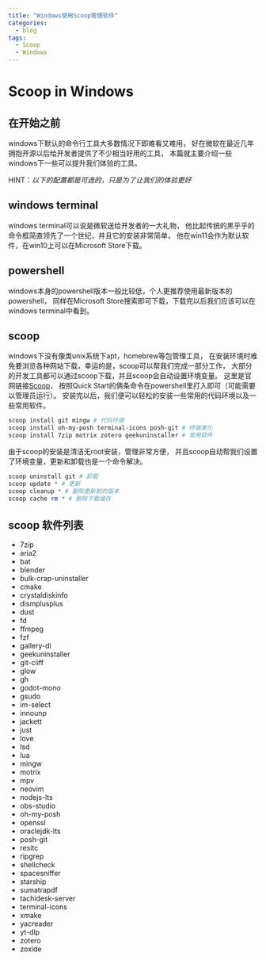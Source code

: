 ```yaml
---
title: "Windows使用Scoop管理软件"
categories:
  - blog
tags:
  - Scoop
  - Windows
---
```


# Scoop in Windows

## 在开始之前

windows下默认的命令行工具大多数情况下即难看又难用，
好在微软在最近几年拥抱开源以后给开发者提供了不少相当好用的工具，
本篇就主要介绍一些windows下一些可以提升我们体验的工具。

HINT：*以下的配置都是可选的，只是为了让我们的体验更好*

## windows terminal

windows terminal可以说是微软送给开发者的一大礼物，
他比起传统的黑乎乎的命令框简直领先了一个世纪，并且它的安装非常简单，
他在win11会作为默认软件，在win10上可以在Microsoft Store下载。

## powershell

windows本身的powershell版本一般比较低，个人更推荐使用最新版本的powershell，
同样在Microsoft Store搜索即可下载，下载完以后我们应该可以在windows terminal中看到。

## scoop

windows下没有像类unix系统下apt，homebrew等包管理工具，
在安装环境时难免要浏览各种网站下载，幸运的是，scoop可以帮我们完成一部分工作，
大部分的开发工具都可以通过scoop下载，并且scoop会自动设置环境变量。
这里是官网链接[Scoop](https://scoop.sh)，
按照Quick Start的俩条命令在powershell里打入即可（可能需要以管理员运行）。
安装完以后，我们便可以轻松的安装一些常用的代码环境以及一些常用软件。

```powershell
scoop install git mingw # 代码环境
scoop install oh-my-posh terminal-icons posh-git # 终端美化
scoop install 7zip motrix zotero geekuninstaller # 常用软件
```

由于scoop的安装是清洁无root安装，管理非常方便，
并且scoop自动帮我们设置了环境变量，更新和卸载也是一个命令解决。

```powershell
scoop uninstall git # 卸载
scoop update * # 更新
scoop cleanup * # 删除更新前的版本
scoop cache rm * # 删除下载缓存
```

## scoop 软件列表

- 7zip
- aria2
- bat
- blender
- bulk-crap-uninstaller
- cmake
- crystaldiskinfo
- dismplusplus
- dust
- fd
- ffmpeg
- fzf
- gallery-dl
- geekuninstaller
- git-cliff
- glow
- gh
- godot-mono
- gsudo
- im-select
- innounp
- jackett
- just
- love
- lsd
- lua
- mingw
- motrix
- mpv
- neovim
- nodejs-lts
- obs-studio
- oh-my-posh
- openssl
- oraclejdk-lts
- posh-git
- resitc
- ripgrep
- shellcheck
- spacesniffer
- starship
- sumatrapdf
- tachidesk-server
- terminal-icons
- xmake
- yacreader
- yt-dlp
- zotero
- zoxide
